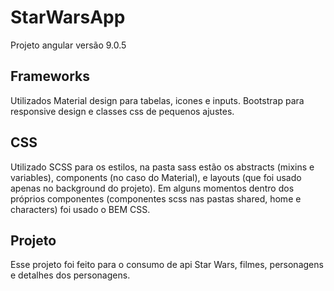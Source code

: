 # StarWarsApp

Projeto angular versão 9.0.5

## Frameworks

Utilizados Material design para tabelas, icones e inputs. Bootstrap para responsive design e classes css de pequenos ajustes.

## CSS

Utilizado SCSS para os estilos, na pasta sass estão os abstracts (mixins e variables), components (no caso do Material), e layouts (que foi usado apenas no background do projeto).
Em alguns momentos dentro dos próprios componentes (componentes scss nas pastas shared, home e characters) foi usado o BEM CSS.

## Projeto

Esse projeto foi feito para o consumo de api Star Wars, filmes, personagens e detalhes dos personagens.


